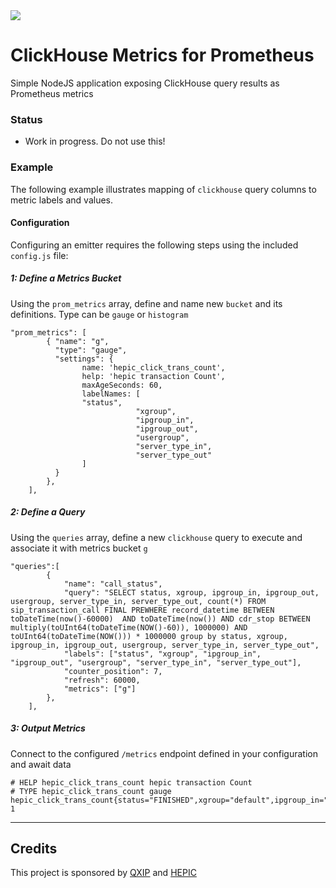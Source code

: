 <img src="https://avatars2.githubusercontent.com/u/27866033?s=200&v=4">

# ClickHouse Metrics for Prometheus
Simple NodeJS application exposing ClickHouse query results as Prometheus metrics

### Status
* Work in progress. Do not use this!

### Example
The following example illustrates mapping of `clickhouse` query columns to metric labels and values.

#### Configuration
Configuring an emitter requires the following steps using the included `config.js` file:

##### 1: Define a Metrics Bucket
Using the `prom_metrics` array, define and name new `bucket` and its definitions. Type can be `gauge` or `histogram`
```
"prom_metrics": [
		{ "name": "g", 
		  "type": "gauge",
		  "settings": {
		        name: 'hepic_click_trans_count',
		        help: 'hepic transaction Count',
		        maxAgeSeconds: 60,
		        labelNames: [   
				"status",
	                        "xgroup",
	                        "ipgroup_in",
	                        "ipgroup_out",
	                        "usergroup",
	                        "server_type_in",
	                        "server_type_out"
		        ]
		  }
		},
	],
```

##### 2: Define a Query
Using the `queries` array, define a new `clickhouse` query to execute and associate it with metrics bucket `g`
```
"queries":[
		{
			"name": "call_status",
			"query": "SELECT status, xgroup, ipgroup_in, ipgroup_out, usergroup, server_type_in, server_type_out, count(*) FROM sip_transaction_call FINAL PREWHERE record_datetime BETWEEN toDateTime(now()-60000)  AND toDateTime(now()) AND cdr_stop BETWEEN multiply(toUInt64(toDateTime(NOW()-60)), 1000000) AND toUInt64(toDateTime(NOW())) * 1000000 group by status, xgroup, ipgroup_in, ipgroup_out, usergroup, server_type_in, server_type_out",
			"labels": ["status", "xgroup", "ipgroup_in", "ipgroup_out", "usergroup", "server_type_in", "server_type_out"],
			"counter_position": 7,
			"refresh": 60000,
			"metrics": ["g"]
		},
	],
```

##### 3: Output Metrics
Connect to the configured `/metrics` endpoint defined in your configuration and await data
```
# HELP hepic_click_trans_count hepic transaction Count
# TYPE hepic_click_trans_count gauge
hepic_click_trans_count{status="FINISHED",xgroup="default",ipgroup_in="default",ipgroup_out="default",usergroup="default",server_type_in="default",server_type_out="default"} 1
```


---------

## Credits
This project is sponsored by [QXIP](https://github.com/qxip) and [HEPIC](http://hepic.tel)
